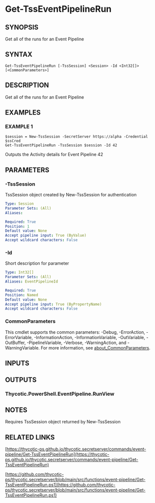 # Get-TssEventPipelineRun

## SYNOPSIS
Get all of the runs for an Event Pipeline

## SYNTAX

```
Get-TssEventPipelineRun [-TssSession] <Session> -Id <Int32[]> [<CommonParameters>]
```

## DESCRIPTION
Get all of the runs for an Event Pipeline

## EXAMPLES

### EXAMPLE 1
```
$session = New-TssSession -SecretServer https://alpha -Credential $ssCred
Get-TssEventPipelineRun -TssSession $session -Id 42
```

Outputs the Activity details for Event Pipeline 42

## PARAMETERS

### -TssSession
TssSession object created by New-TssSession for authentication

```yaml
Type: Session
Parameter Sets: (All)
Aliases:

Required: True
Position: 1
Default value: None
Accept pipeline input: True (ByValue)
Accept wildcard characters: False
```

### -Id
Short description for parameter

```yaml
Type: Int32[]
Parameter Sets: (All)
Aliases: EventPipelineId

Required: True
Position: Named
Default value: None
Accept pipeline input: True (ByPropertyName)
Accept wildcard characters: False
```

### CommonParameters
This cmdlet supports the common parameters: -Debug, -ErrorAction, -ErrorVariable, -InformationAction, -InformationVariable, -OutVariable, -OutBuffer, -PipelineVariable, -Verbose, -WarningAction, and -WarningVariable. For more information, see [about_CommonParameters](http://go.microsoft.com/fwlink/?LinkID=113216).

## INPUTS

## OUTPUTS

### Thycotic.PowerShell.EventPipeline.RunView
## NOTES
Requires TssSession object returned by New-TssSession

## RELATED LINKS

[https://thycotic-ps.github.io/thycotic.secretserver/commands/event-pipeline/Get-TssEventPipelineRun](https://thycotic-ps.github.io/thycotic.secretserver/commands/event-pipeline/Get-TssEventPipelineRun)

[https://github.com/thycotic-ps/thycotic.secretserver/blob/main/src/functions/event-pipeline/Get-TssEventPipelineRun.ps1](https://github.com/thycotic-ps/thycotic.secretserver/blob/main/src/functions/event-pipeline/Get-TssEventPipelineRun.ps1)

